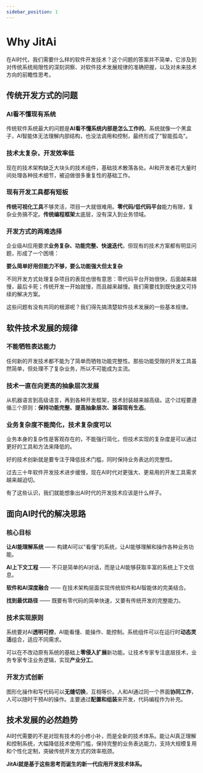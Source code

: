 ```yaml
---
sidebar_position: 1
---
```


# Why JitAi

在AI时代，我们需要什么样的软件开发技术？这个问题的答案并不简单，它涉及到对传统系统局限性的深刻洞察、对软件技术发展规律的准确把握，以及对未来技术方向的前瞻性思考。

## 传统开发方式的问题

### AI看不懂现有系统

传统软件系统最大的问题是**AI看不懂系统内部是怎么工作的**。系统就像一个黑盒子，AI智能体无法理解内部结构，也没法调用和控制，最终形成了"智能孤岛"。

### 技术太复杂，开发效率低

现在的技术架构缺乏大块头的技术组件，基础技术散落各处。AI和开发者花大量时间处理各种技术细节，被迫做很多重复性的基础工作。

### 现有开发工具都有短板

**传统可视化工具**不够灵活，项目一大就很难用。**零代码/低代码平台**能力有限，复杂业务搞不定。**传统编程框架**太底层，没有深入到业务领域。

### 开发方式的两难选择

企业级AI应用要求**业务复杂、功能完整、快速迭代**，但现有的技术方案都有明显问题，形成了一个困境：

**要么简单好用但能力不够，要么功能强大但太复杂**

不同开发方式处理复杂项目的表现也很有意思：零代码平台开始很快，后面越来越慢，最后卡死；传统开发一开始就慢，而且越来越慢。我们需要找到既快速又可持续的解决方案。

这些问题有没有共同的根源呢？我们得先搞清楚软件技术发展的一些基本规律。

## 软件技术发展的规律

### 不能牺牲表达能力

任何新的开发技术都不能为了简单而牺牲功能完整性。那些功能受限的开发工具虽然简单，但处理不了复杂业务，所以不可能成为主流。

### 技术一直在向更高的抽象层次发展

从机器语言到高级语言，再到各种开发框架，技术封装越来越高级。这个过程要遵循三个原则：**保持功能完整、提高抽象层次、兼容现有生态**。

### 业务复杂度不能简化，技术复杂度可以

业务本身的复杂性是客观存在的，不能强行简化，但技术实现的复杂度是可以通过更好的工具和方法来降低的。

好的技术创新就是要专注于降低技术门槛，同时保持业务表达的完整性。

过去三十年软件开发技术进步缓慢，现在AI时代对更强大、更易用的开发工具需求越来越迫切。

有了这些认识，我们就能想象出AI时代的开发技术应该是什么样子。

## 面向AI时代的解决思路

### 核心目标

**让AI能理解系统** —— 构建AI可以"看懂"的系统，让AI能够理解和操作各种业务功能。

**AI上下文工程** —— 不只是简单的AI对话，而是让AI能够获取丰富的系统上下文信息。

**软件和AI深度融合** —— 在技术架构层面实现传统软件和AI智能体的完美结合。

**找到最优路径** —— 既要有零代码的简单快速，又要有传统开发的完整能力。

### 技术实现原则

系统要对AI**透明可控**，AI能看懂、能操作、能控制。系统组件可以在运行时**动态灵活**组合，适应不同需求。

可以在不改动原有系统的基础上**零侵入扩展**新功能。让技术专家专注底层技术，业务专家专注业务逻辑，实现**产业分工**。

### 开发方式创新

图形化操作和写代码可以**无缝切换**，互相等价。人和AI通过同一个界面**协同工作**，人可以随时干预AI的操作。主要通过**配置和组装**来开发，代码编程作为补充。

## 技术发展的必然趋势

AI时代需要的不是对现有技术的小修小补，而是全新的技术体系。能让AI真正理解和控制系统，大幅降低技术使用门槛，保持完整的业务表达能力，支持大规模复用和个性化定制，突破传统开发方式的效率瓶颈。

**JitAi就是基于这些思考而诞生的新一代应用开发技术体系。**
